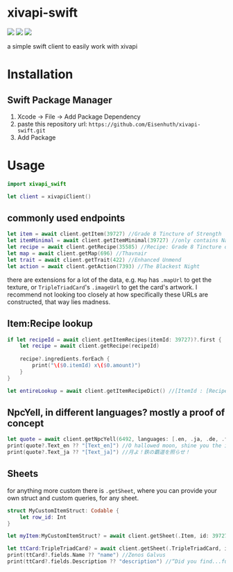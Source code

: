 # xivapi-swift

[![](https://img.shields.io/endpoint?url=https%3A%2F%2Fswiftpackageindex.com%2Fapi%2Fpackages%2FEisenhuth%2Fxivapi-swift%2Fbadge%3Ftype%3Dswift-versions)](https://swiftpackageindex.com/Eisenhuth/xivapi-swift)
[![](https://img.shields.io/endpoint?url=https%3A%2F%2Fswiftpackageindex.com%2Fapi%2Fpackages%2FEisenhuth%2Fxivapi-swift%2Fbadge%3Ftype%3Dplatforms)](https://swiftpackageindex.com/Eisenhuth/xivapi-swift)
[![](https://img.shields.io/badge/DocC-documentation-orange)](https://swiftpackageindex.com/eisenhuth/xivapi-swift/master/documentation/xivapi_swift/xivapiclient)

a simple swift client to easily work with xivapi

# Installation
## Swift Package Manager

1. Xcode -> File -> Add Package Dependency
2. paste this repository url: `https://github.com/Eisenhuth/xivapi-swift.git`
3. Add Package

# Usage
```swift
import xivapi_swift

let client = xivapiClient()
```

## commonly used endpoints
```swift
let item = await client.getItem(39727) //Grade 8 Tincture of Strength
let itemMinimal = await client.getItemMinimal(39727) //only contains Name, Description, Icon
let recipe = await client.getRecipe(35585) //Recipe: Grade 8 Tincture of Strength
let map = await client.getMap(696) //Thavnair
let trait = await client.getTrait(422) //Enhanced Unmend
let action = await client.getAction(7393) //The Blackest Night
```
there are extensions for a lot of the data, e.g. `Map` has `.mapUrl` to get the texture, or `TripleTriadCard`'s `.imageUrl` to get the card's artwork. I recommend not looking too closely at how specifically these URLs are constructed, that way lies madness.

## Item:Recipe lookup
```swift
if let recipeId = await client.getItemRecipes(itemId: 39727)?.first {
    let recipe = await client.getRecipe(recipeId)
    
    recipe?.ingredients.forEach {
        print("\($0.itemId) x\($0.amount)")
    }
}

let entireLookup = await client.getItemRecipeDict() //[ItemId : [RecipeId]]
```


## NpcYell, in different languages? mostly a proof of concept
```swift
let quote = await client.getNpcYell(6492, languages: [.en, .ja, .de, .fr]) //also technically supports Chinese and Korean
print(quote?.Text_en ?? "[Text_en]") //O hallowed moon, shine you the iron path!
print(quote?.Text_ja ?? "[Text_ja]") //月よ！鉄の覇道を照らせ！
```

## Sheets
for anything more custom there is `.getSheet`, where you can provide your own struct and custom queries, for any sheet.
```swift
struct MyCustomItemStruct: Codable {
    let row_id: Int
}

let myItem:MyCustomItemStruct? = await client.getSheet(.Item, id: 39727)

let ttCard:TripleTriadCard? = await client.getSheet(.TripleTriadCard, id: 346)
print(ttCard?.fields.Name ?? "name") //Zenos Galvus
print(ttCard?.fields.Description ?? "description") //“Did you find...fulfillment?”

```
